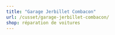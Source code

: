```yaml
---
title: "Garage Jerbillet Combacon"
url: /cusset/garage-jerbillet-combacon/
shop: réparation de voitures
---
```

